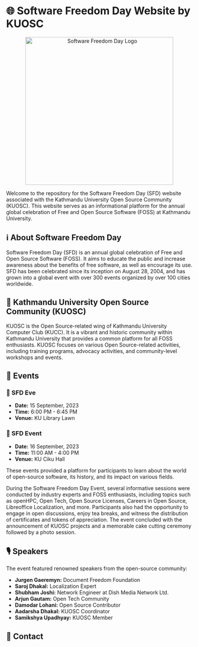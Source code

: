 # 🌐 Software Freedom Day Website by KUOSC

<p align="center">
  <img src="https://sfd.kuosc.org.np/assets/sfd-logo.svg" alt="Software Freedom Day Logo" width="400"/>
</p>

Welcome to the repository for the Software Freedom Day (SFD) website associated with the Kathmandu University Open Source Community (KUOSC). This website serves as an informational platform for the annual global celebration of Free and Open Source Software (FOSS) at Kathmandu University.

## ℹ️ About Software Freedom Day

Software Freedom Day (SFD) is an annual global celebration of Free and Open Source Software (FOSS). It aims to educate the public and increase awareness about the benefits of free software, as well as encourage its use. SFD has been celebrated since its inception on August 28, 2004, and has grown into a global event with over 300 events organized by over 100 cities worldwide.

## 🚀 Kathmandu University Open Source Community (KUOSC)

KUOSC is the Open Source-related wing of Kathmandu University Computer Club (KUCC). It is a vibrant and historic community within Kathmandu University that provides a common platform for all FOSS enthusiasts. KUOSC focuses on various Open Source-related activities, including training programs, advocacy activities, and community-level workshops and events.

## 📅 Events

### 🌟 SFD Eve
- **Date:** 15 September, 2023
- **Time:** 6:00 PM - 6:45 PM
- **Venue:** KU Library Lawn

### 🎉 SFD Event
- **Date:** 16 September, 2023
- **Time:** 11:00 AM - 4:00 PM
- **Venue:** KU Ciku Hall

These events provided a platform for participants to learn about the world of open-source software, its history, and its impact on various fields.

During the Software Freedom Day Event, several informative sessions were conducted by industry experts and FOSS enthusiasts, including topics such as openHPC, Open Tech, Open Source Licenses, Careers in Open Source, Libreoffice Localization, and more. Participants also had the opportunity to engage in open discussions, enjoy tea breaks, and witness the distribution of certificates and tokens of appreciation. The event concluded with the announcement of KUOSC projects and a memorable cake cutting ceremony followed by a photo session.

## 🎙️ Speakers
The event featured renowned speakers from the open-source community:

- **Jurgen Gaeremyn:** Document Freedom Foundation
- **Saroj Dhakal:** Localization Expert
- **Shubham Joshi:** Network Engineer at Dish Media Network Ltd.
- **Arjun Gautam:** Open Tech Community
- **Damodar Lohani:** Open Source Contributor
- **Aadarsha Dhakal:** KUOSC Coordinator
- **Samikshya Upadhyay:** KUOSC Member

## 📧 Contact
